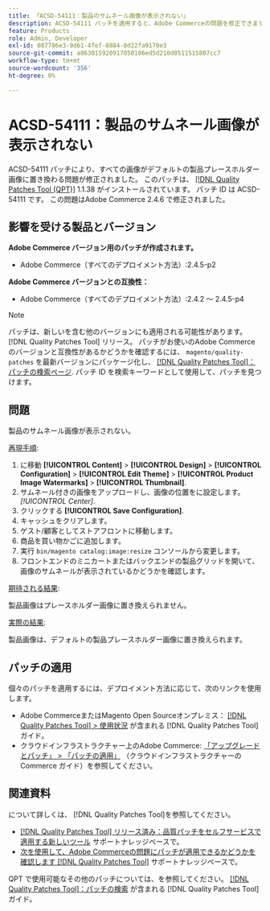 ```yaml
---
title: 「ACSD-54111：製品のサムネール画像が表示されない」
description: ACSD-54111 パッチを適用すると、Adobe Commerceの問題を修正できます。この問題では、すべての画像がデフォルトの製品プレースホルダー画像に置き換えられます。
feature: Products
role: Admin, Developer
exl-id: 087786e3-9d61-4fef-8884-8d22fa9170e3
source-git-commit: a863015920917050106ed5d210d0511515807cc7
workflow-type: tm+mt
source-wordcount: '356'
ht-degree: 0%

---
```


# ACSD-54111：製品のサムネール画像が表示されない

ACSD-54111 パッチにより、すべての画像がデフォルトの製品プレースホルダー画像に置き換わる問題が修正されました。 このパッチは、 [[!DNL Quality Patches Tool (QPT)]](/help/announcements/adobe-commerce-announcements/magento-quality-patches-released-new-tool-to-self-serve-quality-patches.md) 1.1.38 がインストールされています。 パッチ ID は ACSD-54111 です。 この問題はAdobe Commerce 2.4.6 で修正されました。

## 影響を受ける製品とバージョン

**Adobe Commerce バージョン用のパッチが作成されます。**

* Adobe Commerce（すべてのデプロイメント方法）:2.4.5-p2

**Adobe Commerce バージョンとの互換性：**

* Adobe Commerce（すべてのデプロイメント方法）:2.4.2 ～ 2.4.5-p4

>[!NOTE]
>
>パッチは、新しいを含む他のバージョンにも適用される可能性があります。 [!DNL Quality Patches Tool] リリース。 パッチがお使いのAdobe Commerceのバージョンと互換性があるかどうかを確認するには、 `magento/quality-patches` を最新バージョンにパッケージ化し、 [[!DNL Quality Patches Tool]：パッチの検索ページ](https://experienceleague.adobe.com/tools/commerce-quality-patches/index.html). パッチ ID を検索キーワードとして使用して、パッチを見つけます。

## 問題

製品のサムネール画像が表示されない。

<u>再現手順</u>:

1. に移動 **[!UICONTROL Content]** > **[!UICONTROL Design]** > **[!UICONTROL Configuration]** > **[!UICONTROL Edit Theme]** > **[!UICONTROL Product Image Watermarks]** > **[!UICONTROL Thumbnail]**.
1. サムネール付きの画像をアップロードし、画像の位置をに設定します。 *[!UICONTROL Center]*.
1. クリックする **[!UICONTROL Save Configuration]**.
1. キャッシュをクリアします。
1. ゲスト/顧客としてストアフロントに移動します。
1. 商品を買い物かごに追加します。
1. 実行 `bin/magento catalog:image:resize` コンソールから変更します。
1. フロントエンドのミニカートまたはバックエンドの製品グリッドを開いて、画像のサムネールが表示されているかどうかを確認します。

<u>期待される結果</u>:

製品画像はプレースホルダー画像に置き換えられません。

<u>実際の結果</u>:

製品画像は、デフォルトの製品プレースホルダー画像に置き換えられます。

## パッチの適用

個々のパッチを適用するには、デプロイメント方法に応じて、次のリンクを使用します。

* Adobe CommerceまたはMagento Open Sourceオンプレミス： [[!DNL Quality Patches Tool] > 使用状況](https://experienceleague.adobe.com/docs/commerce-operations/tools/quality-patches-tool/usage.html) が含まれる [!DNL Quality Patches Tool] ガイド。
* クラウドインフラストラクチャー上のAdobe Commerce: [「アップグレードとパッチ」 > 「パッチの適用」](https://experienceleague.adobe.com/docs/commerce-cloud-service/user-guide/develop/upgrade/apply-patches.html) （クラウドインフラストラクチャーのCommerce ガイド）を参照してください。

## 関連資料

について詳しくは、 [!DNL Quality Patches Tool]を参照してください。

* [[!DNL Quality Patches Tool] リリース済み：品質パッチをセルフサービスで適用する新しいツール](/help/announcements/adobe-commerce-announcements/magento-quality-patches-released-new-tool-to-self-serve-quality-patches.md) サポートナレッジベースで。
* [次を使用して、Adobe Commerceの問題にパッチが適用できるかどうかを確認します [!DNL Quality Patches Tool]](/help/support-tools/patches-available-in-qpt-tool/check-patch-for-magento-issue-with-magento-quality-patches.md) サポートナレッジベースで。

QPT で使用可能なその他のパッチについては、を参照してください。 [[!DNL Quality Patches Tool]：パッチの検索](https://experienceleague.adobe.com/tools/commerce-quality-patches/index.html) が含まれる [!DNL Quality Patches Tool] ガイド。
